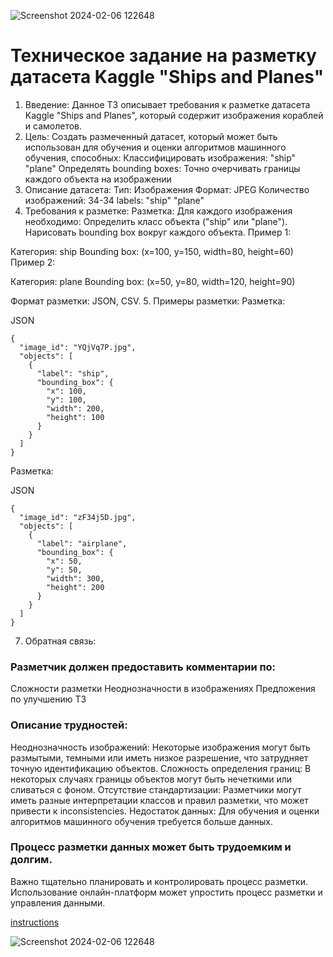 ![Screenshot 2024-02-06 122648](https://github.com/boodscode237/data_collection/assets/65740750/82f231fc-74be-4dfc-9dec-3af6a08261d2)
# Техническое задание на разметку датасета Kaggle "Ships and Planes"
1. Введение:
Данное ТЗ описывает требования к разметке датасета Kaggle "Ships and Planes", который содержит изображения кораблей и самолетов.
2. Цель:
Создать размеченный датасет, который может быть использован для обучения и оценки алгоритмов машинного обучения, способных:
Классифицировать изображения:
"ship"
"plane"
Определять bounding boxes:
Точно очерчивать границы каждого объекта на изображении
3. Описание датасета:
Тип: Изображения
Формат: JPEG
Количество изображений: 34-34
labels:
"ship"
"plane"
4. Требования к разметке:
Разметка:
Для каждого изображения необходимо:
Определить класс объекта ("ship" или "plane").
Нарисовать bounding box вокруг каждого объекта.
Пример 1:

Категория: ship
Bounding box: (x=100, y=150, width=80, height=60)
Пример 2:

Категория: plane
Bounding box: (x=50, y=80, width=120, height=90)

Формат разметки:
JSON, CSV.
5. Примеры разметки:
Разметка:

JSON
```
{
  "image_id": "YQjVq7P.jpg",
  "objects": [
    {
      "label": "ship",
      "bounding_box": {
        "x": 100,
        "y": 100,
        "width": 200,
        "height": 100
      }
    }
  ]
}
```

Разметка:

JSON
```
{
  "image_id": "zF34j5D.jpg",
  "objects": [
    {
      "label": "airplane",
      "bounding_box": {
        "x": 50,
        "y": 50,
        "width": 300,
        "height": 200
      }
    }
  ]
}
```

7. Обратная связь:
### Разметчик должен предоставить комментарии по:
Сложности разметки
Неоднозначности в изображениях
Предложения по улучшению ТЗ

### Описание трудностей:
Неоднозначность изображений: Некоторые изображения могут быть размытыми, темными или иметь низкое разрешение, что затрудняет точную идентификацию объектов.
Сложность определения границ: В некоторых случаях границы объектов могут быть нечеткими или сливаться с фоном.
Отсутствие стандартизации: Разметчики могут иметь разные интерпретации классов и правил разметки, что может привести к inconsistencies.
Недостаток данных: Для обучения и оценки алгоритмов машинного обучения требуется больше данных.

### Процесс разметки данных может быть трудоемким и долгим.
Важно тщательно планировать и контролировать процесс разметки.
Использование онлайн-платформ может упростить процесс разметки и управления данными.

[instructions](https://github.com/boodscode237/data_collection/assets/65740750/801b5f5a-97fb-439f-819c-3a168ac12d13)

![Screenshot 2024-02-06 122648](https://github.com/boodscode237/data_collection/assets/65740750/a6535059-d1bb-44c5-be66-b8295e8922b8)


